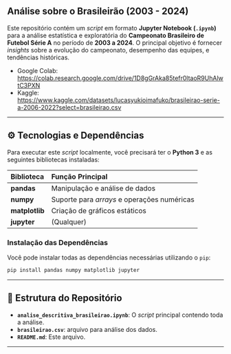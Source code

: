 ## Análise sobre o Brasileirão (2003 - 2024)

Este repositório contém um *script* em formato **Jupyter Notebook (`.ipynb`)** para a análise estatística e exploratória do **Campeonato Brasileiro de Futebol Série A** no período de **2003 a 2024**. O principal objetivo é fornecer *insights* sobre a evolução do campeonato, desempenho das equipes, e tendências históricas.

- Google Colab: https://colab.research.google.com/drive/1D8gGrAka85tefr0ltaoR9UhAlwtC3PXN
- Kaggle: https://www.kaggle.com/datasets/lucasyukioimafuko/brasileirao-serie-a-2006-2022?select=brasileirao.csv

-----

## ⚙️ Tecnologias e Dependências

Para executar este *script* localmente, você precisará ter o **Python 3** e as seguintes bibliotecas instaladas:

| Biblioteca | Função Principal |
| :--- | :--- |
| **pandas** | Manipulação e análise de dados |
| **numpy** | Suporte para *arrays* e operações numéricas |
| **matplotlib** | Criação de gráficos estáticos |
| **jupyter** | (Qualquer) | Execução do *notebook* (`.ipynb`) |

### Instalação das Dependências

Você pode instalar todas as dependências necessárias utilizando o `pip`:

```bash
pip install pandas numpy matplotlib jupyter
```

-----

## 📂 Estrutura do Repositório

  * **`analise_descritiva_brasileirao.ipynb`**: O *script* principal contendo toda a análise.
  * **`brasileirao.csv`**: arquivo para análise dos dados.
  * **`README.md`**: Este arquivo.

-----
